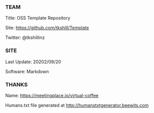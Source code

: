 ### TEAM
Title: OSS Template Repository

Site: https://github.com/tkshill/Template

Twitter: @tkshillinz

### SITE
Last Update: 20202/09/20

Software: Markdown

### THANKS
Name: https://meetingplace.io/virtual-coffee


Humans.txt file generated at http://humanstxtgenerator.beewits.com
